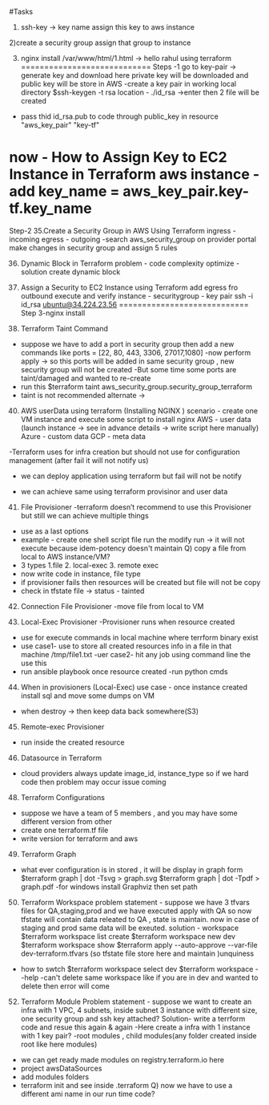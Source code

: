 
#Tasks

1) ssh-key -> key name
assign this key to aws instance

2)create a security group 
assign that group to instance 

3) nginx install 
/var/www/html/1.html -> hello rahul using terraform
============================
Steps -1 
go to key-pair -> generate key and download 
here private key will be downloaded and public key will be store in AWS
-create a key pair in working local directory
$ssh-keygen -t rsa 
location - ./id_rsa ->enter then 2 file will be created 
- pass thid id_rsa.pub to code through public_key in resource "aws_key_pair" "key-tf"

now - How to Assign Key to EC2 Instance in Terraform
aws instance - add  key_name      = aws_key_pair.key-tf.key_name
============================
Step-2 
35.Create a Security Group in AWS Using Terraform
ingress - incoming 
egress - outgoing 
-search aws_security_group on provider portal
make changes in security group and assign 5 rules 

36. Dynamic Block in Terraform
problem - code complexity
optimize - solution create dynamic block

37. Assign a Security to EC2 Instance using Terraform
add egress fro outbound 
execute and verify instance - securitygroup - key pair
ssh -i id_rsa ubuntu@34.224.23.56
============================
Step 3-nginx install 

39. Terraform Taint Command
- suppose we have to add a port in security group then add a new commands 
like ports         = [22, 80, 443, 3306, 27017,1080]
-now perform apply -> so this ports will be added in same security group , new security group will not be created 
-But some time some ports are taint/damaged and wanted to re-create 
- run this $terraform taint aws_security_group.security_group_terraform
- taint is not recommended alternate -> 

40. AWS userData using terraform (Installing NGINX )
scenario - create one VM instance and execute some script to install nginx 
AWS - user data (launch instance -> see in advance details -> write script here manually)
Azure - custom data
GCP - meta data

-Terraform uses for infra creation but should not use for configuration management (after fail it will not notify us)
- we can deploy application using terraform but fail will not be notify

- we can achieve same using terraform provisinor and user data 

41. File Provisioner
-terraform doesn’t recommend to use this Provisioner but still we can achieve multiple things 
- use as a last options
- example - create one shell script file run the modify run -> it will not execute because idem-potency doesn't maintain
Q) copy a file from local to AWS instance/VM?
- 3 types 1.file 2. local-exec 3. remote exec
- now write code in instance, file type 
- if provisioner fails then resources will be created but file will not be copy
- check in tfstate file -> status - tainted

42. Connection File Provisioner
-move file from local to VM

43. Local-Exec Provisioner
-Provisioner runs when resource created 
- use for execute commands in local machine where terrform binary exist 
- use case1- use to store all created resources info in a file in that machine /tmp/file1.txt
-uer case2- hit any job using command line the use this
- run ansible playbook once resource created 
-run python cmds

44. When in provisioners (Local-Exec)
use case - once instance created install sql and move some dumps on VM
- when destroy -> then keep data back somewhere(S3)

45. Remote-exec Provisioner
- run inside the created resource

46. Datasource in Terraform
- cloud providers always update image_id, instance_type so if we hard code then problem may occur
issue coming

48. Terraform Configurations
- suppose we have a team of 5 members , and you may have some different version from other
- create one terraform.tf file
- write version for terraform and aws

49. Terraform Graph
- what ever configuration is in stored , it will be display in graph form
$terraform graph | dot -Tsvg > graph.svg
$terraform graph | dot -Tpdf > graph.pdf
-for windows install Graphviz then set path

50. Terraform Workspace
problem statement - suppose we have 3 tfvars files for QA,staging,prod and we have executed apply with QA so
now tfstate will contain data releated to QA , state is maintain. now in case of staging and prod same data will be exeuted. 
solution - workspace
$terraform workspace list
create $terraform workspace new dev 
$terraform workspace show
$terraform apply --auto-approve --var-file dev-terraform.tfvars   (so tfstate file store here and maintain )unquiness 
- how to swtch 
$terraform workspace select dev
$terraform workspace --help
-can't delete same workspace like if you are in dev and wanted to delete then error will come


52. Terraform Module
Problem statement - suppose we want to create an infra with 1 VPC, 4 subnets, inside subnet 3 instance with different size, one security group and ssh key attached?
Solution- write a terrform code and resue this again & again
-Here create a infra with 1 instance with 1 key pair?
-root modules , child modules(any folder created inside root like here modules) 
- we can get ready made modules on registry.terraform.io
here
- project awsDataSources
- add modules folders
- terraform init and see inside .terraform
Q) now we have to use a different ami name in our run time code?




